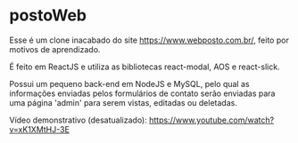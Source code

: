 # postoWeb

Esse é um clone inacabado do site https://www.webposto.com.br/, feito por motivos de aprendizado.

É feito em ReactJS e utiliza as bibliotecas react-modal, AOS e react-slick.

Possui um pequeno back-end em NodeJS e MySQL, pelo qual as informações enviadas pelos formulários de contato serão enviadas para uma página 'admin' para serem vistas, editadas ou deletadas.

Vídeo demonstrativo (desatualizado): https://www.youtube.com/watch?v=xK1XMtHJ-3E
